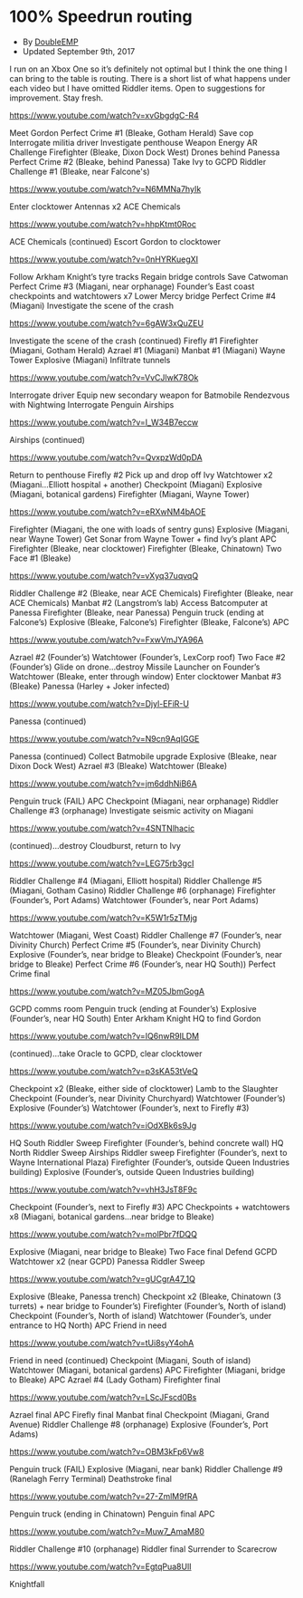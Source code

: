 # 100% Speedrun routing
- By [DoubleEMP](https://www.speedrun.com/user/DoubleEMP)
- Updated September 9th, 2017

I run on an Xbox One so it’s definitely not optimal but I think the one thing I can bring to the table is routing. There is a short list of what happens under each video but I have omitted Riddler items. Open to suggestions for improvement. Stay fresh.

https://www.youtube.com/watch?v=xvGbgdgC-R4

Meet Gordon
Perfect Crime #1 (Bleake, Gotham Herald)
Save cop
Interrogate militia driver
Investigate penthouse
Weapon Energy AR Challenge
Firefighter (Bleake, Dixon Dock West)
Drones behind Panessa
Perfect Crime #2 (Bleake, behind Panessa)
Take Ivy to GCPD
Riddler Challenge #1 (Bleake, near Falcone's)



https://www.youtube.com/watch?v=N6MMNa7hyIk

Enter clocktower
Antennas x2
ACE Chemicals



https://www.youtube.com/watch?v=hhpKtmt0Roc

ACE Chemicals (continued)
Escort Gordon to clocktower



https://www.youtube.com/watch?v=0nHYRKuegXI

Follow Arkham Knight’s tyre tracks
Regain bridge controls
Save Catwoman
Perfect Crime #3 (Miagani, near orphanage)
Founder’s East coast checkpoints and watchtowers x7
Lower Mercy bridge
Perfect Crime #4 (Miagani)
Investigate the scene of the crash



https://www.youtube.com/watch?v=6gAW3xQuZEU

Investigate the scene of the crash (continued)
Firefly #1
Firefighter (Miagani, Gotham Herald)
Azrael #1 (Miagani)
Manbat #1 (Miagani)
Wayne Tower
Explosive (Miagani)
Infiltrate tunnels



https://www.youtube.com/watch?v=VvCJlwK78Ok

Interrogate driver
Equip new secondary weapon for Batmobile
Rendezvous with Nightwing
Interrogate Penguin
Airships



https://www.youtube.com/watch?v=I_W34B7eccw

Airships (continued)



https://www.youtube.com/watch?v=QvxpzWd0pDA

Return to penthouse
Firefly #2
Pick up and drop off Ivy
Watchtower x2 (Miagani…Elliott hospital + another)
Checkpoint (Miagani)
Explosive (Miagani, botanical gardens)
Firefighter (Miagani, Wayne Tower)



https://www.youtube.com/watch?v=eRXwNM4bAOE

Firefighter (Miagani, the one with loads of sentry guns)
Explosive (Miagani, near Wayne Tower)
Get Sonar from Wayne Tower + find Ivy’s plant
APC
Firefighter (Bleake, near clocktower)
Firefighter (Bleake, Chinatown)
Two Face #1 (Bleake)



https://www.youtube.com/watch?v=vXyq37uqvqQ

Riddler Challenge #2 (Bleake, near ACE Chemicals)
Firefighter (Bleake, near ACE Chemicals)
Manbat #2 (Langstrom’s lab)
Access Batcomputer at Panessa
Firefighter (Bleake, near Panessa)
Penguin truck (ending at Falcone’s)
Explosive (Bleake, Falcone’s)
Firefighter (Bleake, Falcone’s)
APC



https://www.youtube.com/watch?v=FxwVmJYA96A

Azrael #2 (Founder’s)
Watchtower (Founder’s, LexCorp roof)
Two Face #2 (Founder’s)
Glide on drone…destroy Missile Launcher on Founder’s
Watchtower (Bleake, enter through window)
Enter clocktower
Manbat #3 (Bleake)
Panessa (Harley + Joker infected)



https://www.youtube.com/watch?v=Djyl-EFiR-U

Panessa (continued)



https://www.youtube.com/watch?v=N9cn9AqIGGE

Panessa (continued)
Collect Batmobile upgrade
Explosive (Bleake, near Dixon Dock West)
Azrael #3 (Bleake)
Watchtower (Bleake)



https://www.youtube.com/watch?v=jm6ddhNiB6A

Penguin truck (FAIL)
APC
Checkpoint (Miagani, near orphanage)
Riddler Challenge #3 (orphanage)
Investigate seismic activity on Miagani



https://www.youtube.com/watch?v=4SNTNlhacic

(continued)…destroy Cloudburst, return to Ivy



https://www.youtube.com/watch?v=LEG75rb3gcI

Riddler Challenge #4 (Miagani, Elliott hospital)
Riddler Challenge #5 (Miagani, Gotham Casino)
Riddler Challenge #6 (orphanage)
Firefighter (Founder’s, Port Adams)
Watchtower (Founder’s, near Port Adams)



https://www.youtube.com/watch?v=K5W1r5zTMjg

Watchtower (Miagani, West Coast)
Riddler Challenge #7 (Founder’s, near Divinity Church)
Perfect Crime #5 (Founder’s, near Divinity Church)
Explosive (Founder’s, near bridge to Bleake)
Checkpoint (Founder’s, near bridge to Bleake)
Perfect Crime #6 (Founder’s, near HQ South))
Perfect Crime final



https://www.youtube.com/watch?v=MZ05JbmGogA

GCPD comms room
Penguin truck (ending at Founder’s)
Explosive (Founder’s, near HQ South)
Enter Arkham Knight HQ to find Gordon



https://www.youtube.com/watch?v=IQ6nwR9ILDM

(continued)…take Oracle to GCPD, clear clocktower



https://www.youtube.com/watch?v=p3sKA53tVeQ

Checkpoint x2 (Bleake, either side of clocktower)
Lamb to the Slaughter
Checkpoint (Founder’s, near Divinity Churchyard)
Watchtower (Founder’s)
Explosive (Founder’s)
Watchtower (Founder’s, next to Firefly #3)



https://www.youtube.com/watch?v=iOdXBk6s9Jg

HQ South Riddler Sweep
Firefighter (Founder’s, behind concrete wall)
HQ North Riddler Sweep
Airships Riddler sweep
Firefighter (Founder’s, next to Wayne International Plaza)
Firefighter (Founder’s, outside Queen Industries building)
Explosive (Founder’s, outside Queen Industries building)



https://www.youtube.com/watch?v=vhH3JsT8F9c

Checkpoint (Founder’s, next to Firefly #3)
APC
Checkpoints + watchtowers x8 (Miagani, botanical gardens…near bridge to Bleake)



https://www.youtube.com/watch?v=molPbr7fDQQ

Explosive (Miagani, near bridge to Bleake)
Two Face final
Defend GCPD
Watchtower x2 (near GCPD)
Panessa Riddler Sweep



https://www.youtube.com/watch?v=gUCgrA47_1Q

Explosive (Bleake, Panessa trench)
Checkpoint x2 (Bleake, Chinatown (3 turrets) + near bridge to Founder’s)
Firefighter (Founder’s, North of island)
Checkpoint (Founder’s, North of island)
Watchtower (Founder’s, under entrance to HQ North)
APC
Friend in need



https://www.youtube.com/watch?v=tUi8syY4ohA

Friend in need (continued)
Checkpoint (Miagani, South of island)
Watchtower (Miagani, botanical gardens)
APC
Firefighter (Miagani, bridge to Bleake)
APC
Azrael #4 (Lady Gotham)
Firefighter final



https://www.youtube.com/watch?v=LScJFscd0Bs

Azrael final
APC
Firefly final
Manbat final
Checkpoint (Miagani, Grand Avenue)
Riddler Challenge #8 (orphanage)
Explosive (Founder’s, Port Adams)



https://www.youtube.com/watch?v=OBM3kFp6Vw8

Penguin truck (FAIL)
Explosive (Miagani, near bank)
Riddler Challenge #9 (Ranelagh Ferry Terminal)
Deathstroke final



https://www.youtube.com/watch?v=27-ZmlM9fRA

Penguin truck (ending in Chinatown)
Penguin final
APC



https://www.youtube.com/watch?v=Muw7_AmaM80

Riddler Challenge #10 (orphanage)
Riddler final
Surrender to Scarecrow



https://www.youtube.com/watch?v=EgtqPua8UlI

Knightfall